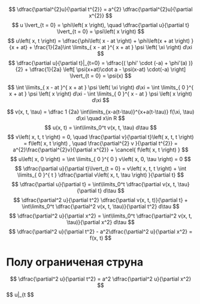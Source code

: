$$
\dfrac{\partial^{2}u}{\partial t^{2}} = a^{2} \dfrac{\partial^{2}u}{\partial x^{2}}
$$
$$
u \lvert_{t = 0} = \phi\left( x \right), \quad \dfrac{\partial u}{\partial t} \lvert_{t = 0} = \psi\left( x \right)  
$$
$$
u\left( x, t \right)  = \dfrac{\phi\left( x - at \right)  + \phi\left(x + at \right) }{x + at} + \frac{1}{2a}\int \limits_{ x - at }^{ x + at } \psi \left( \xi \right) d\xi
$$
$$
\dfrac{\partial u}{\partial t}|_{t=0} = \dfrac{( \phi' \cdot (-a) + \phi'(a) )}{2} + \dfrac{1}{2a} \left[ \psi(x+at)\cdot a - \psi(x-at) \cdot(-a) \right] \lvert_{t = 0} = \psi(x)
$$

$$
\int \limits_{ x - at }^{ x + at } \psi \left( \xi \right) d\xi = \int \limits_{ 0 }^{ x + at } \psi \left( x \right) d\xi - \int \limits_{ 0 }^{ x - at } \psi \left( x \right) d\xi 
$$


$$
v(x, t, \tau) = \dfrac 1 {2a} \int\limits_{x-a(t-\tau)}^{x+a(t-\tau)} f(\xi, \tau) d\xi \quad x\in R
$$
$$
u(x, t) = \int\limits_0^t v(x, t, \tau) d\tau
$$
$$
v\left( x, t, t \right)  = 0, \quad  \frac{\partial v}{\partial t}\left( x, t, t \right) = f\left( x, t \right) , \quad \frac{\partial^{2} v }{\partial t^{2}} = a^{2}\frac{\partial^{2}v}{\partial x^{2}} + \cancel{ f\left( x, t \right) }
$$
$$
u\left( x, 0 \right) = \int \limits_{ 0 }^{ 0 } v\left( x, 0, \tau \right) = 0
$$
$$
\dfrac{\partial u}{\partial t}\lvert_{t = 0} = v\left( x, t, t \right)  + \int \limits_{ 0 }^{ t } \dfrac{\partial v\left( x, t, \tau \right) }{\partial t}
$$
$$
\dfrac{\partial u}{\partial t} = \int\limits_0^t \dfrac{\partial v(x, t, \tau}{\partial t} d\tau
$$
$$
\dfrac{\partial^2 u}{\partial t^2} \dfrac{\partial v(x, t, t)}{\partial t} + \int\limits_0^t \dfrac{\partial^2 v(x, t, \tau)}{\partial t^2} d\tau
$$
$$
\dfrac{\partial^2 u}{\partial x^2} = \int\limits_0^t \dfrac{\partial^2 v(x, t, \tau)}{\partial x^2} d\tau
$$
$$
\dfrac{\partial^2 u}{\partial t^2} - a^2\dfrac{\partial^2 u}{\partial x^2} = f(x, t)
$$
# Полу ограниченая струна
$$
\dfrac{\partial^2 u}{\partial t^2} = a^2 \dfrac{\partial^2 u}{\partial x^2}
$$
$$
u|_{t
$$